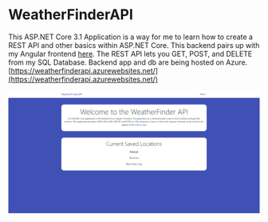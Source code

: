 # WeatherFinderAPI

This ASP.NET Core 3.1 Application is a way for me to learn how to create a REST API and other basics within ASP.NET Core. This backend pairs up with my Angular frontend [here](https://github.com/Kameron2442/weatherFinder-Angular). The REST API lets you GET, POST, and DELETE from my SQL Database. Backend app and db are being hosted on Azure. [https://weatherfinderapi.azurewebsites.net/](https://weatherfinderapi.azurewebsites.net/)

![Home page](https://github.com/Kameron2442/WeatherFinderAPI/blob/master/Home.png)

